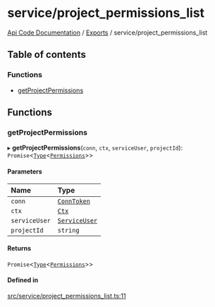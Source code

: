 # service/project\_permissions\_list
 
[Api Code Documentation](../README.md) / [Exports](../modules.md) / service/project\_permissions\_list

## Table of contents

### Functions

- [getProjectPermissions](service_project_permissions_list.md#getprojectpermissions)

## Functions

### getProjectPermissions

▸ **getProjectPermissions**(`conn`, `ctx`, `serviceUser`, `projectId`): `Promise`<[`Type`](result.md#type)<[`Permissions`](service_domain_permissions.md#permissions)\>\>

#### Parameters

| Name | Type |
| :------ | :------ |
| `conn` | [`ConnToken`](service_conn.md#conntoken) |
| `ctx` | [`Ctx`](../interfaces/lib_ctx.Ctx.md) |
| `serviceUser` | [`ServiceUser`](../interfaces/service_domain_organization_service_user.ServiceUser.md) |
| `projectId` | `string` |

#### Returns

`Promise`<[`Type`](result.md#type)<[`Permissions`](service_domain_permissions.md#permissions)\>\>

#### Defined in

[src/service/project_permissions_list.ts:11](https://github.com/openkfw/TruBudget/blob/b9aaff0/api/src/service/project_permissions_list.ts#L11)
